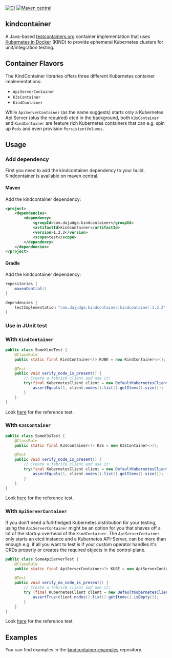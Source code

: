[![CI](https://github.com/dajudge/kindcontainer/actions/workflows/build.yaml/badge.svg)](https://github.com/dajudge/kindcontainer/actions/workflows/build.yaml)
[![Maven central](https://img.shields.io/maven-central/v/com.dajudge.kindcontainer/kindcontainer)](https://search.maven.org/artifact/com.dajudge.kindcontainer/kindcontainer)

kindcontainer
---
A Java-based [testcontainers.org](https://www.testcontainers.org/) container implementation that uses 
[Kubernetes in Docker](https://github.com/kubernetes-sigs/kind) (KIND) to provide ephemeral Kubernetes
clusters for unit/integration testing.

## Container Flavors
The KindContainer libraries offers three different Kubernetes container implementations:
* `ApiServerContainer`
* `K3sContainer`
* `KindContainer`

While `ApiServerContainer` (as the name suggests) starts only a Kubernetes Api Server (plus the required) etcd in the
background, both `K3sContainer` and `KindContainer` are feature rich Kubernetes containers that can e.g. spin up `Pods`
and even provision `PersistentVolumes`.

## Usage
### Add dependency
First you need to add the kindcontainer dependency to your build. Kindcontainer is available on maven central.
#### Maven
Add the kindcontainer dependency:
```xml
<project>
    <dependencies>
        <dependency>
            <groupId>com.dajudge.kindcontainer</groupId>
            <artifactId>kindcontainer</artifactId>
            <version>1.2.2</version>
            <scope>test</scope>
        </dependency>
    </dependencies>
</project>
```

#### Gradle
Add the kindcontainer dependency:
```groovy
repositories {
    mavenCentral()
}

dependencies {
    testImplementation "com.dajudge.kindcontainer:kindcontainer:1.2.2"
}
```
### Use in JUnit test
### With `KindContainer`
```java
public class SomeKindTest {
    @ClassRule
    public static final KindContainer<?> KUBE = new KindContainer<>();

    @Test
    public void verify_node_is_present() {
        // Create a fabric8 client and use it!
        try(final KubernetesClient client = new DefaultKubernetesClient(fromKubeconfig(KUBE.getKubeconfig()))) {
            assertEquals(1, client.nodes().list().getItems().size());
        }
    }
}
```
Look [here](src/test/java/com/dajudge/kindcontainer/readme/SomeKindTest.java) for the reference test.

### With `K3sContainer`
```java
public class SomeK3sTest {
    @ClassRule
    public static final K3sContainer<?> K3S = new K3sContainer<>();

    @Test
    public void verify_node_is_present() {
        // Create a fabric8 client and use it!
        try(final KubernetesClient client = new DefaultKubernetesClient(fromKubeconfig(K3S.getKubeconfig()))) {
            assertEquals(1, client.nodes().list().getItems().size());
        }
    }
}
```
Look [here](src/test/java/com/dajudge/kindcontainer/readme/SomeK3sTest.java) for the reference test.

### With `ApiServerContainer`
If you don't need a full-fledged Kubernetes distribution for your testing, using the `ApiServerContainer`
might be an option for you that shaves off a lot of the startup overhead of the `KindContainer`. The
`ApiServerContainer` only starts an etcd instance and a Kubernetes API-Server, can be more than enough
e.g. if all you want to test is if your custom operator handles it's CRDs properly or creates the required
objects in the control plane.

```java
public class SomeApiServerTest {
    @ClassRule
    public static final ApiServerContainer<?> KUBE = new ApiServerContainer<>();

    @Test
    public void verify_no_node_is_present() {
        // Create a fabric8 client and use it!
        try (final KubernetesClient client = new DefaultKubernetesClient(fromKubeconfig(KUBE.getKubeconfig()))) {
            assertTrue(client.nodes().list().getItems().isEmpty());
        }
    }
}
```
Look [here](src/test/java/com/dajudge/kindcontainer/readme/SomeApiServerTest.java) for the reference test.

## Examples
You can find examples in the [kindcontainer-examples](https://github.com/dajudge/kindcontainer-examples) repository.
